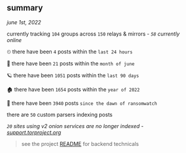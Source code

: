 
## summary
_june 1st, 2022_

currently tracking `104` groups across `150` relays & mirrors - _`58` currently online_

⏲ there have been `4` posts within the `last 24 hours`

🦈 there have been `21` posts within the `month of june`

🪐 there have been `1051` posts within the `last 90 days`

🏚 there have been `1654` posts within the `year of 2022`

🦕 there have been `3940` posts `since the dawn of ransomwatch`

there are `50` custom parsers indexing posts

_`20` sites using v2 onion services are no longer indexed - [support.torproject.org](https://support.torproject.org/onionservices/v2-deprecation/)_

> see the project [README](https://github.com/joshhighet/ransomwatch#ransomwatch--) for backend technicals

